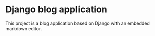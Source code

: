 # Django blog application 

This project is a blog application based on Django with an embedded markdown editor.

